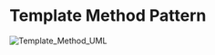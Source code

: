 # Template Method Pattern
![Template_Method_UML](http://www.plantuml.com/plantuml/proxy?cache=no&src=https://raw.githubusercontent.com/anyangml/design_patterns/main/Template_Method/uml.txt)